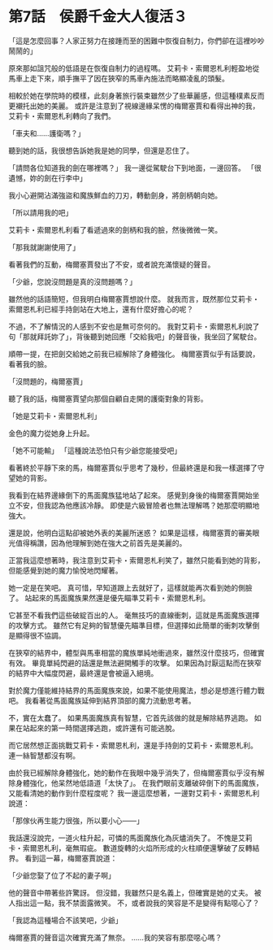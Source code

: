 # 第7話　侯爵千金大人復活３

「這是怎麼回事？人家正努力在接踵而至的困難中恢復自制力，你們卻在這裡吵吵鬧鬧的」

原來那如詛咒般的低語是在恢復自制力的過程嗎。
艾莉卡・索爾恩札利輕盈地從馬車上走下來，順手撫平了因在狹窄的馬車內施法而略顯凌亂的頭髮。

相較於她在學院時的模樣，此刻身著旅行裝束雖然少了些華麗感，但這種樸素反而更襯托出她的美麗。
或許是注意到了視線邊緣呆愣的梅爾塞賈和看得出神的我，艾莉卡・索爾恩札利轉向了我們。

「車夫和……護衛嗎？」

聽到她的話，我很想告訴她我是她的同學，但還是忍住了。

「請問各位知道我的劍在哪裡嗎？」
我一邊從駕駛台下到地面，一邊回答。
「很遺憾，妳的劍在行李中」

我小心避開沾滿強盜和魔族鮮血的刀刃，轉動劍身，將劍柄朝向她。

「所以請用我的吧」

艾莉卡・索爾恩札利看了看遞過來的劍柄和我的臉，然後微微一笑。

「那我就謝謝使用了」

看著我們的互動，梅爾塞賈發出了不安，或者說充滿懷疑的聲音。

「少爺，您說沒問題是真的沒問題嗎？」

雖然他的話語簡短，但我明白梅爾塞賈想說什麼。
就我而言，既然那位艾莉卡・索爾恩札利已經手持劍站在大地上，還有什麼好擔心的呢？

不過，不了解情況的人感到不安也是無可奈何的。
我對艾莉卡・索爾恩札利說了句「那就拜託妳了」，背後聽到她回應「交給我吧」的聲音後，我坐回了駕駛台。

順帶一提，在把劍交給她之前我已經解除了身體強化。
梅爾塞賈似乎有話要說，看著我的臉。

「沒問題的，梅爾塞賈」

聽了我的話，梅爾塞賈望向那個自顧自走開的護衛對象的背影。

「她是艾莉卡・索爾恩札利」

金色的魔力從她身上升起。

「她不可能輸」
「這種說法恐怕只有少爺您能接受吧」

看著終於平靜下來的馬，梅爾塞賈似乎思考了幾秒，但最終還是和我一樣選擇了守望她的背影。

我看到在結界邊緣倒下的馬面魔族猛地站了起來。
感覺到身後的梅爾塞賈開始坐立不安，但我認為他應該冷靜。
即使是六級冒險者也無法理解嗎？她那麼明顯地強大。

還是說，他明白這點卻被她外表的美麗所迷惑？
如果是這樣，梅爾塞賈的審美眼光值得稱讚，因為他理解到她在強大之前首先是美麗的。

正當我這麼想著時，我注意到艾莉卡・索爾恩札利笑了，雖然只能看到她的背影，但能感覺到她的魔力愉悅地閃耀著。

她一定是在笑吧。
真可惜，早知道跟上去就好了，這樣就能再次看到她的側臉了。
站起來的馬面魔族果然還是優先瞄準艾莉卡・索爾恩札利。

它甚至不看我們這些破綻百出的人。
毫無技巧的直線衝刺，這就是馬面魔族選擇的攻擊方式。
雖然它有足夠的智慧優先瞄準目標，但選擇如此簡單的衝刺攻擊倒是顯得很不協調。

在狹窄的結界中，體型與馬車相當的魔族單純地衝過來，雖然沒什麼技巧，但確實有效。
畢竟單純閃避的話還是無法避開觸手的攻擊。
如果因為討厭這點而在狹窄的結界中大幅度閃避，最終還是會被逼入絕境。

對於魔力僅能維持結界的馬面魔族來說，如果不能使用魔法，想必是想進行體力戰吧。
我看著從馬面魔族延伸到結界頂部的魔力流動思考著。

不，實在太蠢了。
如果馬面魔族真有智慧，它首先該做的就是解除結界逃跑。
如果在站起來的第一時間選擇逃跑，或許還有可能逃脫。

而它居然想正面挑戰艾莉卡・索爾恩札利，還是手持劍的艾莉卡・索爾恩札利。
連一絲智慧都沒有啊。

由於我已經解除身體強化，她的動作在我眼中幾乎消失了，但梅爾塞賈似乎沒有解除身體強化，他呆然地低語道「太快了」。
在我們眼前支離破碎倒下的馬面魔族，又能看清她的動作到什麼程度呢？
我一邊這麼想著，一邊對艾莉卡・索爾恩札利說道：

「那傢伙再生能力很強，所以要小心——」

我話還沒說完，一道火柱升起，可憐的馬面魔族化為灰燼消失了。
不愧是艾莉卡・索爾恩札利，毫無瑕疵。
數道旋轉的火焰所形成的火柱順便還擊破了反轉結界。
看到這一幕，梅爾塞賈說道：

「少爺您娶了位了不起的妻子啊」

他的聲音中帶著些許驚訝。
但沒錯，我雖然只是名義上，但確實是她的丈夫。
被人指出這一點，我不禁面露微笑。
不，或者說我的笑容是不是變得有點噁心了？

「我認為這種場合不該笑吧，少爺」

梅爾塞賈的聲音這次確實充滿了無奈。
……我的笑容有那麼噁心嗎？